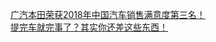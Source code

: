   
[广汽本田荣获2018年中国汽车销售满意度第三名！](http://www.dianyue.me/archives/457/c42gs76ca1x88yh4/)  
[提完车就完事了？其实你还差这些东西！](http://www.dianyue.me/archives/457/f25qmeegoi36jhwk/)